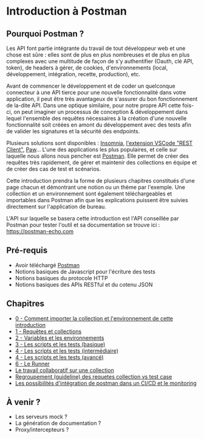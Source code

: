 # Introduction à Postman

## Pourquoi Postman ?

Les API font partie intégrante du travail de tout développeur web et une chose est sûre : elles sont de plus en plus nombreuses et de plus en plus complexes avec une multitude de façon de s'y authentifier (Oauth, clé API, token), de headers à gérer, de cookies, d'environnements (local, développement, intégration, recette, production), etc.

Avant de commencer le développement et de coder un quelconque connecteur à une API tierce pour une nouvelle fonctionnalité dans votre application, il peut être très avantageux de s'assurer du bon fonctionnement de la-dite API.
Dans une optique similaire, pour notre propre API cette fois-ci, on peut imaginer un processus de conception & développement dans lequel l'ensemble des requêtes nécessaires à la création d'une nouvelle fonctionnalité soit créées en amont du développement avec des tests afin de valider les signatures et la sécurité des endpoints.

Plusieurs solutions sont disponibles : [Insomnia](https://insomnia.rest/), [l'extension VSCode "REST Client"](https://marketplace.visualstudio.com/items?itemName=humao.rest-client), [Paw](https://paw.cloud/)...
L'une des applications les plus populaires, et celle sur laquelle nous allons nous pencher est [Postman](https://www.postman.com/downloads/).
Elle permet de créer des requêtes très rapidement, de gérer et maintenir des collections en équipe et de créer des cas de test et scénarios.

Cette introduction prendra la forme de plusieurs chapitres constitués d'une page chacun et démontrant une notion ou un thème par l'exemple. Une collection et un environnement sont également téléchargeables et importables dans Postman afin que les explications puissent être suivies directement sur l'application de bureau.

L'API sur laquelle se basera cette introduction est l'API conseillée par Postman pour tester l'outil et sa documentation se trouve ici : https://postman-echo.com

## Pré-requis

- Avoir téléchargé [Postman](https://www.postman.com/downloads/)
- Notions basiques de Javascript pour l'écriture des tests
- Notions basiques du protocole HTTP
- Notions basiques des APIs RESTful et du cotenu JSON

## Chapitres

- [0 - Comment importer la collection et l'environnement de cette introduction](/chapitres/00-importer_collection_et_environnement.md)
- [1 - Requêtes et collections](/chapitres/01-requetes_et_collection.md)
- [2 - Variables et les environnements](/chapitres/02-variables_et_environnement.md)
- [3 - Les scripts et les tests (basique)](chapitres/03-basics-scripts_et_tests.md)
- [4 - Les scripts et les tests (intermédiaire)](chapitres/04-validation_json_schema.md)
- [4 - Les scripts et les tests (avancé)]()
- [6 - Le Runner]()
- [Le travail collaboratif sur une collection]()
- [Regroupement (guideline) des requetes collection vs test case]()
- [Les possibilités d'intégration de postman dans un CI/CD et le monitoring]()

## À venir ?

- Les serveurs mock ?
- La génération de documentation ?
- Proxy/intercepteurs ?
